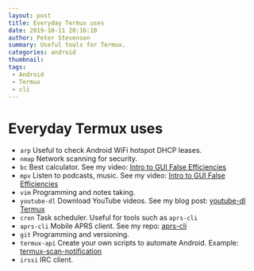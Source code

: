 ```yaml
---
layout: post
title: Everyday Termux uses
date: 2019-10-11 20:16:10
author: Peter Stevenson
summary: Useful tools for Termux.
categories: android
thumbnail:
tags:
 - Android
 - Termux
 - cli
---
```


# Everyday Termux uses

* `arp` Useful to check Android WiFi hotspot DHCP leases.
* `nmap` Network scanning for security.
* `bc` Best calculator. See my video: [Intro to GUI False Efficiencies](https://www.youtube.com/watch?v=Sl7y4bbDOkQ)
* `mpv` Listen to podcasts, music. See my video: [Intro to GUI False Efficiencies](https://www.youtube.com/watch?v=Sl7y4bbDOkQ)
* `vim` Programming and notes taking.
* `youtube-dl` Download YouTube videos. See my blog post: [youtube-dl Termux](https://2e0pgs.github.io/blog/android/2019/10/07/youtube-dl-termux/)
* `cron` Task scheduler. Useful for tools such as `aprs-cli`
* `aprs-cli` Mobile APRS client. See my repo: [aprs-cli](https://bitbucket.org/2E0PGS/aprs-cli/src/master/)
* `git` Programming and versioning.
* `termux-api` Create your own scripts to automate Android. Example: [termux-scan-notification](https://bitbucket.org/2E0PGS/termux-scan-notification/src/master/)
* `irssi` IRC client.